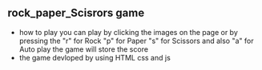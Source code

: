 ## rock_paper_Scisrors game

- how to play
  you can play by clicking the images on the page or by pressing the "r" for Rock "p" for Paper "s" for Scissors
  and also "a" for Auto play the game will store the score
- the game devloped by using HTML css and js
